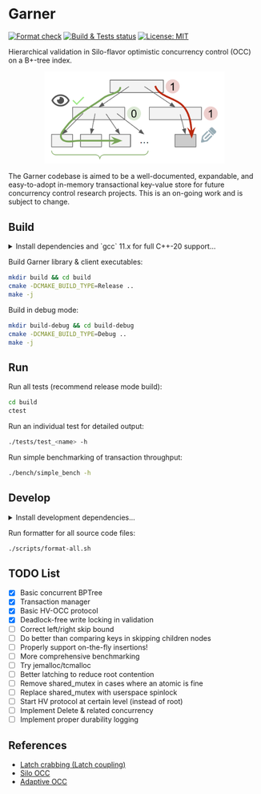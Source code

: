 # Garner

[![Format check](https://github.com/josehu07/garner/actions/workflows/format.yml/badge.svg)](https://github.com/josehu07/garner/actions?query=josehu07%3Aformat)
[![Build & Tests status](https://github.com/josehu07/garner/actions/workflows/build-n-tests.yml/badge.svg)](https://github.com/josehu07/garner/actions?query=josehu07%3Abuild_n_tests)
[![License: MIT](https://img.shields.io/badge/License-MIT-blue.svg)](https://opensource.org/licenses/MIT)

Hierarchical validation in Silo-flavor optimistic concurrency control (OCC) on a B+-tree index.

<p align="center">
    <img width="360px" src="HV-OCC.png">
</p>

The Garner codebase is aimed to be a well-documented, expandable, and easy-to-adopt in-memory transactional key-value store for future concurrency control research projects. This is an on-going work and is subject to change.

## Build

<details>
<summary>Install dependencies and `gcc` 11.x for full C++-20 support...</summary>

```bash
sudo add-apt-repository -y ppa:ubuntu-toolchain-r/test
sudo apt update
sudo apt upgrade

sudo apt install build-essential gcc-11 g++-11 cpp-11 cmake

sudo update-alternatives --install /usr/bin/gcc gcc /usr/bin/gcc-11 100
sudo update-alternatives --install /usr/bin/g++ g++ /usr/bin/g++-11 100
sudo update-alternatives --install /usr/bin/gcov gcov /usr/bin/gcov-11 100
```
</details>

Build Garner library & client executables:

```bash
mkdir build && cd build
cmake -DCMAKE_BUILD_TYPE=Release ..
make -j
```

Build in debug mode:

```bash
mkdir build-debug && cd build-debug
cmake -DCMAKE_BUILD_TYPE=Debug ..
make -j
```

## Run

Run all tests (recommend release mode build):

```bash
cd build
ctest
```

Run an individual test for detailed output:

```bash
./tests/test_<name> -h
```

Run simple benchmarking of transaction throughput:

```bash
./bench/simple_bench -h
```

## Develop

<details>
<summary>Install development dependencies...</summary>

```bash
sudo apt install clang-format python3-pip
pip3 install black matplotlib
```
</details>

Run formatter for all source code files:

```bash
./scripts/format-all.sh
```

## TODO List

- [x] Basic concurrent BPTree
- [x] Transaction manager
- [x] Basic HV-OCC protocol
- [x] Deadlock-free write locking in validation
- [ ] Correct left/right skip bound
- [ ] Do better than comparing keys in skipping children nodes
- [ ] Properly support on-the-fly insertions!
- [ ] More comprehensive benchmarking
- [ ] Try jemalloc/tcmalloc
- [ ] Better latching to reduce root contention
- [ ] Remove shared_mutex in cases where an atomic is fine
- [ ] Replace shared_mutex with userspace spinlock
- [ ] Start HV protocol at certain level (instead of root)
- [ ] Implement Delete & related concurrency
- [ ] Implement proper durability logging

## References

- [Latch crabbing (Latch coupling)](https://15445.courses.cs.cmu.edu/fall2018/slides/09-indexconcurrency.pdf)
- [Silo OCC](https://dl.acm.org/doi/10.1145/2517349.2522713)
- [Adaptive OCC](http://www.vldb.org/pvldb/vol12/p584-guo.pdf)
